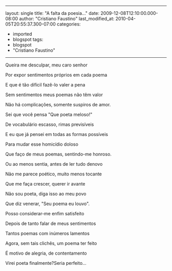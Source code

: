 
---
layout: single
title: "A falta da poesia..."
date: 2009-12-08T12:10:00.000-08:00
author: "Cristiano Faustino"
last_modified_at: 2010-04-05T20:55:37.300-07:00
categories:
  - imported
  - blogspot
tags:
  - blogspot
  - "Cristiano Faustino"
---

Queira me desculpar, meu caro senhor

Por expor sentimentos próprios em cada poema

E que é tão difícil fazê-lo valer a pena

Sem sentimentos meus poemas não têm valor

Não há complicações, somente suspiros de amor.



Sei que você pensa "Que poeta meloso!"

De vocabulário escasso, rimas previsíveis

E eu que já pensei em todas as formas possíveis

Para mudar esse homicídio doloso

Que faço de meus poemas, sentindo-me honroso.



Ou ao menos sentia, antes de ler tudo denovo

Não me parece poético, muito menos tocante

Que me faça crescer, querer ir avante

Não sou poeta, diga isso ao meu povo

Que diz venerar, "Seu poema eu louvo".



Posso considerar-me enfim satisfeito

Depois de tanto falar de meus sentimentos

Tantos poemas com inúmeros lamentos

Agora, sem tais clichês, um poema ter feito

É motivo de alegria, de contentamento

Virei poeta finalmente?Seria perfeito...